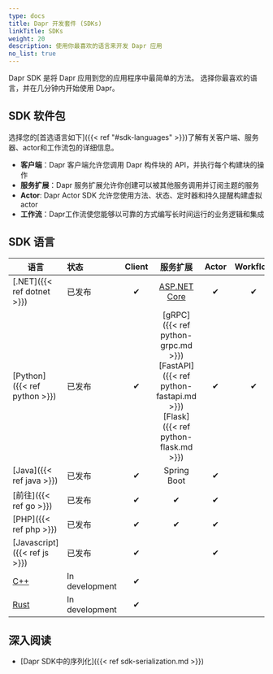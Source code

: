 ```yaml
---
type: docs
title: Dapr 开发套件 (SDKs)
linkTitle: SDKs
weight: 20
description: 使用你最喜欢的语言来开发 Dapr 应用
no_list: true
---
```


Dapr SDK 是将 Dapr 应用到您的应用程序中最简单的方法。 选择你最喜欢的语言，并在几分钟内开始使用 Dapr。

## SDK 软件包

选择您的[首选语言如下]({{< ref "#sdk-languages" >}})了解有关客户端、服务器、actor和工作流包的详细信息。

- **客户端**：Dapr 客户端允许您调用 Dapr 构件块的 API，并执行每个构建块的操作
- **服务扩展**：Dapr 服务扩展允许你创建可以被其他服务调用并订阅主题的服务
- **Actor**: Dapr Actor SDK 允许您使用方法、状态、定时器和持久提醒构建虚拟 actor
- **工作流**：Dapr工作流使您能够以可靠的方式编写长时间运行的业务逻辑和集成

## SDK 语言

| 语言                                                                                                  | 状态             | Client |                                                                                                                                                                       服务扩展                                                                                                                                                                       | Actor | Workflow |
| --------------------------------------------------------------------------------------------------- | :------------- | :----: | :----------------------------------------------------------------------------------------------------------------------------------------------------------------------------------------------------------------------------------------------------------------------------------------------------------------------------------------------: | :---: | :------: |
| [.NET]({{< ref dotnet >}})   | 已发布            |    ✔   |                                                                                                                                [ASP.NET Core](https://github.com/dapr/dotnet-sdk/tree/master/examples/AspNetCore)                                                                                                                                |   ✔   |     ✔    |
| [Python]({{< ref python >}}) | 已发布            |    ✔   | [gRPC]({{< ref python-grpc.md >}}) <br />[FastAPI]({{< ref python-fastapi.md >}})<br />[Flask]({{< ref python-flask.md >}}) |   ✔   |     ✔    |
| [Java]({{< ref java >}})     | 已发布            |    ✔   |                                                                                                                                                                    Spring Boot                                                                                                                                                                   |   ✔   |          |
| [前往]({{< ref go >}})         | 已发布            |    ✔   |                                                                                                                                                                         ✔                                                                                                                                                                        |   ✔   |          |
| [PHP]({{< ref php >}})       | 已发布            |    ✔   |                                                                                                                                                                         ✔                                                                                                                                                                        |   ✔   |          |
| [Javascript]({{< ref js >}}) | 已发布            |    ✔   |                                                                                                                                                                                                                                                                                                                                                  |   ✔   |          |
| [C++](https://github.com/dapr/cpp-sdk)                                                              | In development |    ✔   |                                                                                                                                                                                                                                                                                                                                                  |       |          |
| [Rust](https://github.com/dapr/rust-sdk)                                                            | In development |    ✔   |                                                                                                                                                                                                                                                                                                                                                  |       |          |

## 深入阅读

- [Dapr SDK中的序列化]({{< ref sdk-serialization.md >}})
